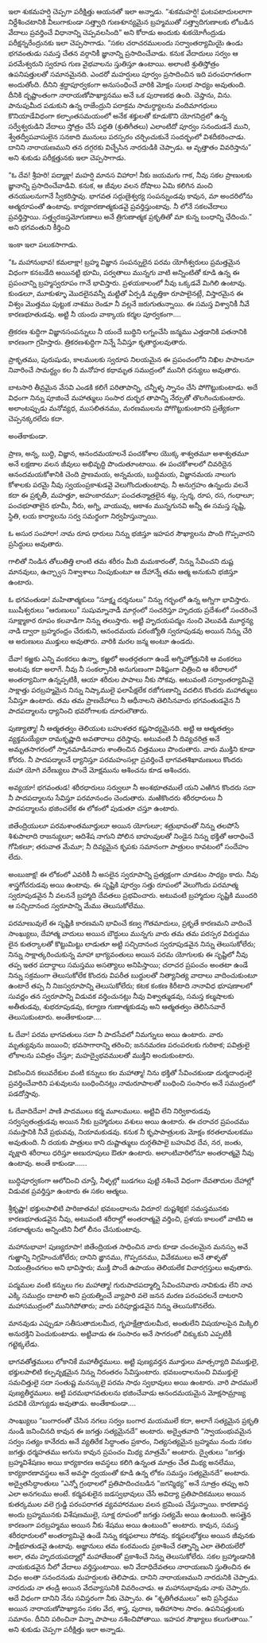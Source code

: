 ﻿ఇలా శుకమహర్షి చెప్పగా పరీక్షిత్తు ఆయనతో ఇలా అన్నాడు. “శుకమహర్షి! ఘటపటాదులలాగా నిర్దేశించటానికి వీలుగాకుండా సత్త్వాది గుణశూన్యమైన బ్రహ్మముతో సత్త్వాదిగుణాలకు లోబడిన వేదాలు ప్రవర్తించే విధానాన్ని చెప్పవలసింది” అని కోరాడు అందుకు శుకయోగీంద్రుడు పరీక్షన్నరేంద్రునకు ఇలా చెప్పసాగాడు. “సకల చరాచరములందు సర్వాంతర్యామియై ఉండు భగవంతుడు సమస్త చేతన వర్గానికీ జ్ఞానాన్ని ప్రసాదించేవాడు. కనుక వేదాదులు సర్వం ఆ పరమేశ్వరుని స్వరూప గుణ వైభవాలను స్తుతిస్తూ ఉంటాయి. అలాంటి శ్రుతిస్తోత్రం ఉపనిషత్తులతో సమానమైనది. ఎందరో మహర్షులు పూర్వం ప్రసాదించిన ఇది పరంపరాగతంగా అందుతోంది. దీనిని శ్రద్ధాపూర్వకంగా అనుసంధించే వారికి మోక్షం సులభ సాధ్యం అవుతుంది. దీనికి దృష్టాంతంగా నారాయణోపాఖ్యానము అనే ఒక పురాణకథ ఉంది. చెప్తాను, విను. పానుపుమీద పడుకుని ఉన్న రాజేంద్రుని పరాక్రమ సామర్ధ్యాలను వందిమాగధులు కొనియాడేవిధంగా కల్పాంతసమయంలో అనేక శక్తులతో కూడుకొని యోగనిద్రలో ఉన్న సర్వేశ్వరుడిని వేదాలు స్తోత్రం చేసే పద్ధతి (శ్రుతిగీతలు) ఎలాంటిదో పూర్వం సనందుడనే ముని, శ్వేతద్వీపవాసులైన సనకాది మునులు పరస్పరం చర్చించుకునే సందర్భంలో విశదీకరించాడు. దానిని నారాయణముని తన దగ్గరకు విచ్చేసిన నారదుడికి చెప్పాడు. ఆ వృత్తాతం వివరిస్తాను” అని శుకుడు పరీక్షత్తునకు ఇలా చెప్పసాగాడు. 

“ఓ దేవ! శ్రీహరి! పద్మాక్షా! మహర్షి మానస విహారా! నీకు జయమగు గాక, నీవు సకల ప్రాణులకు జ్ఞానాన్ని ప్రసాదించేవాడివి. కనుక, ఆ జీవుల వలన దోషాలు ఏమి కలిగిన మంచి తనయులనుగానే స్వీకరిస్తావు. భాగవత సద్గుణైశ్వర్య సంపన్నుండవు కావున, మా అందరిలోను ఆత్మరూపంతో ఉంటావు. కార్యకారణాత్మకుడవై ప్రవర్తిస్తుంటావు. నీ లోనే సకలవేదాలు ప్రవర్తిస్తాయి. సత్త్వరజస్తమోగుణాలు అనే త్రిగుణాత్మక ప్రకృతితో మా కున్న బంధాన్ని ఛేదించు.” అని భగవంతుని కీర్తించి 

ఇంకా ఇలా పలుకసాగాడు. 

“ఓ మహానుభావ! కమలాక్షా! బ్రహ్మ విజ్ఞాన సంపన్నులైన పరమ యోగీశ్వరులు ప్రమత్తమైన విధంగా కనబడేది అయినట్టి భూమి, పర్వతాలు మున్నగు వాటి అన్నింటితో కూడి ఉన్న ఈ ప్రపంచాన్ని బ్రహ్మస్వరూపం గానే భావిస్తారు. ప్రళయకాలంలో నీవు ఒక్కడవే మిగిలి ఉంటావు. కుండలూ, మూకుళ్ళూ మొదలైనవన్నీ మట్టితో ఏర్పడి మృత్తికా రూపాలైనట్లే, విస్తారమైన ఈ విశ్వం మొత్తము పుట్టుక నాశము రెండూ నీ వల్లనే జరుగుతున్నాయి. ఈ సమస్త విశ్వానికీ నీవే కారణభూతుడవు. అట్టి నీ యందు వాక్కాయ కర్మల పూర్వకంగా.... 

త్రికరణ శుద్ధిగా విజ్ఞానసంపన్నులు నీ యందే బుద్ధిని లగ్నంచేసి జన్మము ఎత్తడానికి పతనానికి కారణంగా గ్రహిస్తారు. త్రికరణశుద్ధిగా నిన్నే సేవిస్తూ కృతార్ధులవుతారు. 

ప్రాకృతము, పురుషుడు, కాలములకు స్వరూప నిలయమైన ఈ ప్రపంచంలోని నిఖిల పాపాలనూ నివారించే సామర్ధ్యం కల నీ మనోహర కథామృత సముద్రంలో మునిగి ధన్యులు అవుతారు. 

బాటసారి తీవ్రమైన వేసవి ఎండకి కలిగే పరితాపాన్ని, చన్నీళ్ళ స్నానం చేసి పోగొట్టుకుంటాడు. అదే విధంగా నిన్ను పూజించే మహాత్ములు సంసార దుర్భర తాపాన్ని నేర్పుతో తొలగించుకుంటారు. అలాంటప్పుడు మనోవ్యధ, ముసలితనము, మరణములను పోగొట్టుకుంటారని ప్రత్యేకంగా చెప్పనక్కరలేదు కదా. 

అంతేకాకుండా. 

ప్రాణ, అన్న, బుద్ధి, విజ్ఞాన, ఆనందమయాలనే పంచకోశాల యొక్క శాశ్వతమూ అశాశ్వతమూ అనే లక్షణాల వలన జీవులు అభివృద్ధి పొందుతూంటాయి. ఈ పంచకోశాలలో చివరిదైన ఆనందమయకోశానికి చెంది ప్రాణమయ, అన్నమయ, బుద్ధిమయ, విజ్ఞానమయ నాలుగు కోశాలకు పరమై నీవు స్వయంప్రకాశుడవై వెలుగొందుతుంటావు. నీ అనుగ్రహం ఉన్నందు వలనే కదా ఈ ప్రకృతీ, మహత్తూ, అహంకారమూ; పంచతన్మాత్రలైన శబ్ద, స్పర్శ, రూప, రస, గంధాలూ; పంచభూతాలైన భూమీ, నీరు, అగ్ని, వాయువు, ఆకాశం మున్నగునవి అన్నీ ఈ సమస్త సృష్టి, స్థితి, లయ కార్యాలను సర్వ సమర్థంగా నిర్వహిస్తున్నాయి. 

ఓ అసుర సంహారా! నామ రూప ధారులు నిన్ను భజిస్తూ ఇహపర సౌఖ్యాలను పొంది గొప్పవారని ప్రసిద్ధులు అవుతారు. 

గాలితో నిండిన తోలుతిత్తి లాంటి తమ శరీరం మీది మమకారంతో, నిన్ను సేవించని దుష్ట మానవులు, ఉచ్ఛ్వాస నిశ్వాశాలు నింపుకుంటూ ఆ దేహాన్నే తమ ఆత్మ అనుకుని భజిస్తూ ఉంటారు. 

ఓ భగవంతుడా! మహితాత్మకులు “సూక్ష్మ దర్శనులు” నిన్ను గర్భంలో ఉన్న అగ్నిగా భావిస్తారు. ఋషీశ్వరులు “ఆరుణులు” సుషుమ్నానాడీ మార్గంలో సంచరిస్తూ హృదయ ప్రదేశంలో సంచరించే సూక్ష్మాకార రూపం కలవాడిగా నిన్ను తలుస్తారు. అట్టి హృదయపద్మం నుంచి వెలువడి మూర్ధన్య నాడి ద్వారా బ్రహ్మరంధ్రం చేరుకుని, ఆనందమయ పరంజ్యోతి స్వరూపుడవు అయిన నిన్ను చేరి ఆ అరుణులు ముక్తులు అవుతారు. వారికి మరల జన్మ అంటూ ఉండదు. 

దేవా! కఱ్ఱకు ఎన్ని వంకరలు ఉన్నా, కఱ్ఱలో అంతర్గతంగా ఉండే అగ్నిహోత్రునికి ఆ వంకరలు అంటవు కదా అలాగే. నీవు నీ సంకల్పానికి అనుగుణంగా విశిష్ఠంగా చిత్రించి ఆ శరీరాలలో అంతర్యామిగా ఉన్నప్పటికీ, ఆయా శరీరుల పాపాలు నీకు సోకవు. అటువంటి సర్వాంతర్యామివై సాక్షాత్తు పరబ్రహ్మమైన నిన్ను నిష్కాములై ఫలాపేక్షలేక రజోగుణాన్ని వదలిన కొందరు మహాత్ములు సేవిస్తూ ఉంటారు. తమ తమ ప్రాణదేహాలు నీ ఆధీనాలని తెలిసినవారు భగవంతుడవైన నీ పాదపద్మాలను ధ్యానించి భవరోగాలకు దూరులౌతారు. 

పుణ్యాత్మా! నీ ఆత్మతత్వం తెలియుట బహుళతర కష్టసాధ్యమైనది. అట్టి ఆ ఆత్మతత్వం వ్యక్తమయ్యేలా రామకృష్ణాది అవతారాలు ధరిస్తావు. అటువంటి నీ దివ్యచరిత్ర అనే అమృతసాగరంలో స్నానమాడినవారు శాంతించిన చిత్తములు పొందుతారు. వారు ముక్తిని కూడా కోరరు. నీ పాదపద్మాలనే ధ్యానిస్తూ పరమహంసల్లా ప్రవర్తించే భాగవతశిఖామణులు కొందరు మహా యోగి వరేణ్యులు పొందే మోక్షమును ఆశించను కూడ ఆశించరు. 

అవ్యయా! భగవంతుడ! శరీరధారులు సర్వులూ నీ అంశభూతములే యని ఎఱిగిన కొందరు సదా నీ పాదపద్మాలను సేవిస్తూ పరమానందం చెందుతారు. మఱికొందరు శరీరధారులు నీ పాదపద్మాలను భజించలేక ఈ లోకంలో పుడుతూ చస్తూ ఉంటారు. 

జితేంద్రియులూ పరమశాంతమూర్తులూ అయిన యోగులూ; శత్రుభావంతో నిన్ను తలపోసే శిశుపాలాది రాజన్యులూ; ఆదిశేష నాగుని పోలిన బాహువులతో నిండైన నిన్ను భక్తితో ఆరాధించే గోపికలూ; తరువాత మేమూ; నీ దివ్యమైన కృపకు సమానంగా పాత్రులం కావటంలో సందేహం లేదు. 

అంబుజాక్ష! ఈ లోకంలో ఎవరికీ నీ అసలైన స్వరూపాన్ని ప్రత్యక్షంగా చూడటం సాధ్యం కాదు. నీవు శాస్త్రగోచరుడవు అయి ఉంటావు. ఈ సృష్టికి పూర్వం సత్తు రూపంలో వెలుగొందు పరమాత్మ స్వరూపుడవైన నీ వలననే బ్రహ్మాది దేవతలు ప్రభవించారు. అటువంటి బ్రహ్మాదుల సృష్టికి ముందరి ఆ సచ్చిదానంద స్వరూపాన్ని మేము తెలుసుకోలేము. 

పరమాణువులే ఈ సృష్టికి కారణమని భావించే కణ్వ గౌతమాదులు, ప్రకృతే కారణమని వాదించే సాంఖ్యులు, దేహాత్మ వాదులు అయిన బౌద్ధులు మున్నగు వారు తమ తమ పరస్పర విరుద్ధము లైన కుతర్కాలతో కొట్టుమిట్టు లాడుతూ అట్టి సచ్చిదానంద స్వరూపుడవైన నిన్ను తెలుసుకోలేరు; నిన్ను సాక్షాత్కరించుకున్న మాహా భాగ్యవంతులు అయిన పరమ యోగులకు ఈ సృష్టిలో నీవు తప్ప ఇతర పదార్థాలు సమస్తము అసత్యాలు అనిపిస్తాయి; చరాచర ప్రపంచం అంతటా ఉండే నిన్ను సక్రమంగా తెలుసుకోలేక కొందరు విపరీత బుద్ధులతో నిత్యానిత్య వాదాలు వాదించుకుంటూ ఉంటారే తప్ప నీ నిజస్వరూపాన్ని తెలుసుకోలేరు; కటక కంకణ కిరీటాది నానావిధ భూషణాలలో సువర్ణం తన స్వరూపాన్ని విడువక వర్తించునట్లు నీవు విశ్వాత్ముడవు, సమస్త కల్మషాలకు అతీతుడవు, శుభరూపుడవు, కల్యాణ గుణాత్మకుడవు అని ఆత్మతత్వం తెలిసినవారే తెలుసుకుంటారు. అంతేకాకుండా.... 

ఓ దేవా! పరమ భాగవతులు సదా నీ పాదసేవలో నిమగ్నులు అయి ఉంటారు. వారు మృత్యువును జయించి; భవసాగారాన్ని తరించి; జననమరణ పరంపరలకు గురికాక; పవిత్రులై లోకాలను పవిత్రం చేస్తూ; మహద్వైభవములతో ముక్తిని అందుకుంటారు. 

వికసించిన కలువరేకుల వంటి కన్నులు కల మహాత్మా! నిను భక్తితో సేవించకుండా దుర్మదాంధులై ప్రవర్తించేవారిని పశువులను బంధించినట్లు నామరూపాలతో బంధించి సంసారం అనే సముద్రంలో పడదోస్తావు. 

ఓ దేవాదిదేవా! పాణి పాదములు కర్మ మూలములు. అట్టివి లేని నిర్వికారుడవు సర్వస్వతంత్రుడవు అయిన నీకు బ్రహ్మాదులు వశులు అయి ఉంటారు. ఈ చరాచర ప్రపంచము సమస్తానికి నీవే ప్రభువవు, నియామకుడవు. కనుక నీ కృపాపాత్రులకు మోక్షం కరతలామలకము అవుతుంది. నీ దయకు పాత్రులు కాని దుష్టాత్ములు దుర్గతిపాలై బహువిధ దేవ, నర, జంతు, వృక్షాది శరీరాలు ధరిస్తూ అణురూపులు ఔతూ ఉంటారు. అలాంటివారిలోనూ అంతరాత్మవై నీవు ఉంటావు. అంతే కాకుండా...... 

బుద్ధిపూర్వకంగా ఆలోచించి చూస్తే, నీళ్ళల్లో బుడగలు పుట్టి నశించే విధంగా దేవతాదుల దేహాల్లో విడువక ప్రవర్తిస్తూ ఉంటారు ఈ సకల ఆత్మలు. 

శ్రీకృష్ణా! భక్తులపాలిటి పారిజాతమ! భవబంధాలను విదూర! దుష్టశిక్షక! సమస్తమునకు కారణభూతుడవైన నీవు, అటువంటి శరీరాల్లో అంతరాత్మవై వర్తించి, ప్రళయ కాలంలో వాటిని ఆ సకలాత్మలను అన్నింటిని నీలో లీనం చేసుకుంటావు. 

మహానుభావా! పుణ్యరూపా! జితేంద్రియత సాధించిన వారు కూడా చంచలమైన మనస్సు అవే గుఱ్ఱాన్ని నిగ్రహించుకోలేరు; దానిని ఙ్ఞానము, గొప్పదనము, వివేకములు అనే తాళ్ళతో నియంత్రించగలం అని భావిస్తారు; ముక్తి పొందే ఉపాయం తెలియలేక విచారగ్రస్తులు అవుతారు. 

పద్మముల వంటి కన్నులు గల మహాత్మా! గురుపాదపద్మాల్ని సేవించనివారు నావికుడు లేని నావ ఎక్కి సముద్రం దాటాలి అని ప్రయత్నించే వ్యాపారి వలె జనన మరణ పరంపరలనే దాటరాని మహాసముద్రంలో మునిగిపోతారు; వారు పరిపూర్ణుడవైన నిన్ను తెలుసుకొనలేరు. 

మానవుడు ఎప్పుడూ సతీసుతాదులమీద, గృహక్షేత్రాదులమీద, అంతులేని విషయాలపైన మిక్కిలి అనురక్తిని పెంచుకుంటాడు. అట్టివాడు ఈ సంసారం అనే సాగరంలో చిక్కుకుని ఎప్పటికీ గట్టెక్కలేడు. 

భాగవతోత్తములు లోకానికే మహాతీర్థములు. అట్టి పుణ్యవర్తన మూర్తులు మాత్సర్యాది విముక్తులై, భక్తులపాలిటి కల్పవృక్షమైన నిన్ను నిరంతరం సేవిస్తుంటారు. భవబంధాలనుంచి విముక్తులై సమచిత్తులై సదా సంతుష్ట మనస్కులై పరమ సాధు స్వభావులు అయి ఉంటారు. వారి పాదములే పుణ్యతీర్థములు. అట్టి పరమభాగవతులను భజించేవాడు ఆనందమయమైన మోక్షసామ్రాజ్య పదవికి యోగ్యుడు అవుతాడు. అంతేకాకుండా.... 

సాంఖ్యులు “బంగారంతో చేసిన నగలు సర్వం బంగార మయములే కదా, అలాగే సత్యమైన ప్రకృతి నుండి జనించినది కావున ఈ జగత్తు సత్యమైనదే” అంటారు. అద్వైతవాది “స్వాయంభువమైన సర్వం సత్యం కానేరదు అనే వ్యతిరేక సిద్ధాంతం ప్రకారం, నిత్యసత్యమైన బ్రహ్మము నందు సకల జగత్తు ధర్మహతము అగును కావున ప్రపంచం మిథ్య మాత్రమే” అంటారు. ద్వైతులు “జగత్తు బ్రహ్మవిశేషణం అయి కార్యకారణ అవస్థలు కలిగి ఉన్నంత మాత్రం చేత మిథ్య అనలేము, కార్యకారణావస్థలు అనే అవస్థా ద్వయంతో కూడి ఉన్న లోకం సమస్తం సత్యమైనదే” అంటారు. అద్వైతసిద్ధాంతులు “ఎన్నో గ్రంథాలలో ప్రతిపాదించబడిన “జగన్మిథ్య” అనే సూత్రం తప్పు అని ఎలా అనగలము అంటే. కర్మవశులైన జడస్వభావులు చేసే అవిద్యా ప్రతిపాదికములు అయిన కుతర్కముల వలె గ్రుడ్డి పరంపరాగత వ్యవహారముల వలన భ్రమింప చేస్తున్నాయి. కారణావస్థ అందు బ్రహ్మమునకు విశేషణములై, సూక్ష రూపంలో జగత్తు సత్యమే అయి ఉంటుంది. అసత్తైన కారణంగా పరబ్రహ్మము అయిన నీకు శేషము అయి ఉంటుంది” అంటారు. కావున, సమస్త శరీరధారులలో అంతర్యామివై ఉండే నిన్ను కర్మఫలాలు సోకవు. కర్మఫలభోక్తలు అయిన జీవునకు సాక్షీభూతుడవై ఉంటావు. అజ్ఞానులు తమ కంఠమందు ప్రకాశించే రత్నాన్ని ఎలా తెలియలేరో అలా, తమ హృదయపద్మాల్లో మహాతేజంతో ప్రకాశించే నిన్ను తెలుసుకోలేరు. సకల బ్రహ్మాండానికి నాయకుడవైన నీలో వేదాలు వర్తిస్తుంటాయి. అని వేదాధిదేవతలు నారాయణుని స్తుతించిన ఈ విధం అంతా సనందనుడు మహర్షులకు తెలిపాడు. దానిని నారాయణముని నారదునికి చెప్పాడు. నారదుడు నా తండ్రి అయిన వేదవ్యాసునికి వివరించాడు. ఆ మహానుభావుడు నాకు చెప్పారు. ఆదే విధంగా దానిని నేను సవిస్తరంగా నీకు చెప్పాను. ఈ “శృతిగీతములు” అని ప్రసిద్ధము అయిన నారాయణోపాఖ్యానం సకల వేద, శాస్త్ర, పురాణ, ఇతిహాసాల సారం. ఉపనిషత్తులకు సమానం. దీనిని పఠించినా విన్నా పాపాలు నశించిపోతాయి. ఇహపర సౌఖ్యాలు కలుగుతాయి.” అని శుకుడు చెప్పగా పరీక్షిత్తు ఇలా అన్నాడు. 

